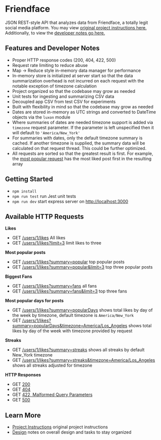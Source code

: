 # Friendface

JSON REST-style API that analyzes data from Friendface, a totally
legit social media platform. You may view [original project instructions here.](INSTRUCTIONS.md) Additionally, to view the [developer notes go here.](DESIGN.md)

## Features and Developer Notes

- Proper HTTP response codes (200, 404, 422, 500)
- Request rate limiting to reduce abuse
- Map -> Reduce style in-memory data manager for performance
- In-memory store is initialized at server start so that the data summarization overhead is not incurred on each request with the notable exception of timezone calculation
- Project organized so that the codebase may grow as needed
- Unit tests for ingesting and summarizing CSV data
- Decoupled app CSV from test CSV for experiments
- Built with flexibility in mind so that the codebase may grow as needed
- Dates are stored in-memory as UTC strings and converted to DateTime objects via the `luxon` module
- Where summaries of dates are needed timezone support is added via `timezone` request parameter. If the parameter is left unspecified then it will default to `'America/New_York'`
- For summaries with dates, only the default timezone summary is cached. If another timezone is supplied, the summary data will be calculated on that request thread. This could be further optimized.
- All requests are sorted so that the greatest result is first. For example, the [most popular request](http://localhost:3000/users/1/likes?summary=popular) has the most liked post first in the resulting array

## Getting Started

- `npm install`
- `npm run test` run Jest unit tests
- `npm run dev` start express server on [http://localhost:3000](http://localhost:3000)

## Available HTTP Requests

**Likes**
- GET [/users/1/likes](http://localhost:3000/users/1/likes) All likes
- GET [/users/1/likes?limit=3](http://localhost:3000/users/1/likes?limit=3) limit likes to three

**Most popular posts**
- GET [/users/1/likes?summary=popular](http://localhost:3000/users/1/likes?summary=popular) top popular posts
- GET [/users/1/likes?summary=popular&limit=3](http://localhost:3000/users/1/likes?summary=popular&limit=3) top three popular posts

**Biggest Fans**

- GET [/users/1/likes?summary=fans](http://localhost:3000/users/1/likes?summary=fans) all fans
- GET [/users/1/likes?summary=fans&limit=3](http://localhost:3000/users/1/likes?summary=fans&limit=3) top three fans

**Most popular days for posts**
- GET [/users/1/likes?summary=popularDays](http://localhost:3000/users/1/likes?summary=popularDays) shows total likes by day of the week by timezone, default timezone is `America/New_York`
- GET [/users/1/likes?summary=popularDays&timezone=America/Los_Angeles](http://localhost:3000/users/1/likes?summary=popularDays&timezone=America/Los_Angeles) shows total likes by day of the week with timezone provided by request

**Streaks**
- GET [/users/1/likes?summary=streaks](http://localhost:3000/users/1/likes?summary=streaks) shows all streaks by default New_York timezone
- GET [/users/1/likes?summary=streaks&timezone=America/Los_Angeles](http://localhost:3000/users/1/likes?summary=streaks&timezone=America/Los_Angeles) shows all streaks adjusted for timezone

**HTTP Responses**
- GET [200](http://localhost:3000/)
- GET [404](http://localhost:3000/someplace)
- GET [422, Malformed Query Parameters](http://localhost:3000/users/1/likes?sum=foo)
- GET [500](http://localhost:3000/error)

## Learn More

- [Project Instructions](INSTRUCTIONS.md) original project instructions
- [Design](DESIGN.md) notes on overall design and tasks to stay organized